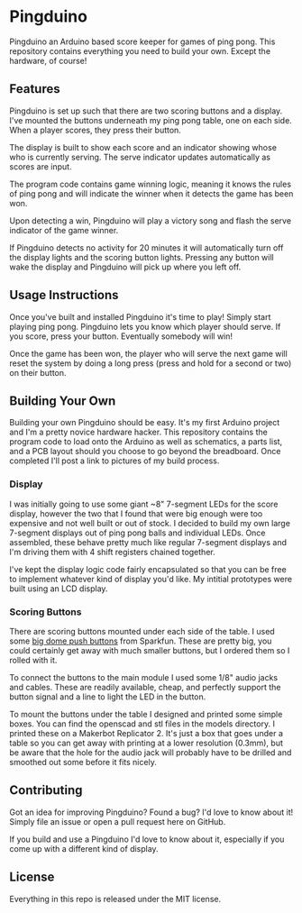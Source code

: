 # Pingduino

Pingduino an Arduino based score keeper for games of ping pong. This repository
contains everything you need to build your own. Except the hardware, of course!

## Features

Pingduino is set up such that there are two scoring buttons and a display. I've
mounted the buttons underneath my ping pong table, one on each side. When a player
scores, they press their button.

The display is built to show each score and an indicator showing whose who is
currently serving. The serve indicator updates automatically as scores are input.

The program code contains game winning logic, meaning it knows the rules of
ping pong and will indicate the winner when it detects the game has been won.

Upon detecting a win, Pingduino will play a victory song and flash the serve
indicator of the game winner.

If Pingduino detects no activity for 20 minutes it will automatically turn off
the display lights and the scoring button lights. Pressing any button will wake
the display and Pingduino will pick up where you left off.

## Usage Instructions

Once you've built and installed Pingduino it's time to play! Simply start playing
ping pong. Pingduino lets you know which player should serve. If you score, press
your button. Eventually somebody will win!

Once the game has been won, the player who will serve the next game will reset
the system by doing a long press (press and hold for a second or two) on their
button.

## Building Your Own

Building your own Pingduino should be easy. It's my first Arduino project and
I'm a pretty novice hardware hacker. This repository contains the program code
to load onto the Arduino as well as schematics, a parts list, and a PCB layout
should you choose to go beyond the breadboard. Once completed I'll post a link
to pictures of my build process.

### Display

I was initially going to use some giant ~8" 7-segment LEDs for the score display,
however the two that I found that were big enough were too expensive and not well
built or out of stock. I decided to build my own large 7-segment displays out of
ping pong balls and individual LEDs. Once assembled, these behave pretty much like
regular 7-segment displays and I'm driving them with 4 shift registers chained
together.

I've kept the display logic code fairly encapsulated so that you can be free to
implement whatever kind of display you'd like. My intitial prototypes were built
using an LCD display.

### Scoring Buttons

There are scoring buttons mounted under each side of the table. I used some
[big dome push buttons](https://www.sparkfun.com/products/11275) from Sparkfun.
These are pretty big, you could certainly get away with much smaller buttons,
but I ordered them so I rolled with it.

To connect the buttons to the main module I used some 1/8" audio jacks and cables.
These are readily available, cheap, and perfectly support the button signal and
a line to light the LED in the button.

To mount the buttons under the table I designed and printed some simple boxes.
You can find the openscad and stl files in the models directory. I printed these
on a Makerbot Replicator 2. It's just a box that goes under a table so you can
get away with printing at a lower resolution (0.3mm), but be aware that the hole
for the audio jack will probably have to be drilled and smoothed out some before
it fits nicely.

## Contributing

Got an idea for improving Pingduino? Found a bug? I'd love to know about it!
Simply file an issue or open a pull request here on GitHub.

If you build and use a Pingduino I'd love to know about it, especially if you
come up with a different kind of display.

## License

Everything in this repo is released under the MIT license.
